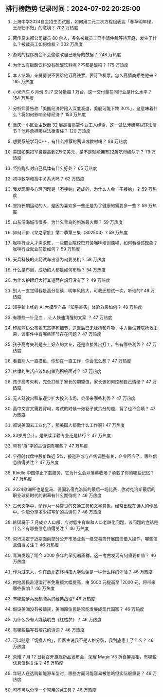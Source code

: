 
## 排行榜趋势 记录时间：2024-07-02 20:25:00
  
  1. 上海中学2024自主招生面试题，如何用二元二次方程组表达「春草明年绿，王孙归不归」的意境？ 702 万热度
    
  2. 网传马未都公司裁员 80 余人，多名被裁员工已申请仲裁等待开庭，发生了什么？被裁员工如何维权？ 332 万热度
    
  3. 游戏的程序员会不会偷偷改自己账号的数据？ 248 万热度
    
  4. 为什么有碳酸饮料没有硫酸饮料呢？不都是酸吗？ 175 万热度
    
  5. 本人结婚，亲舅舅说不要给他订高铁票、要订飞机票，怎么高情商拒绝他来？ 165 万热度
    
  6. 小米汽车 6 月份 SU7 交付量超 1 万台，这一交付量在同行业是什么水平？ 154 万热度
    
  7. 分析师警告称「美国经济将陷入深度衰退，美股可能下跌 30%」，这意味着什么？将如何影响全球经济？ 153 万热度
    
  8. 重庆一小区业主砍断 32 层高楼高空作业工人绳索，这一做法涉嫌哪些违法情节？他将承担哪些法律责任？ 120 万热度
    
  9. 想要系统学习C++，有什么推荐的网课或教材吗？ 88 万热度
    
  10. 美国如果把军费提高到2万亿美元，是不是就能拥有22艘航母编队了？ 79 万热度
    
  11. 坚持跑步对自己具体有什么好处？ 65 万热度
    
  12. 初中数学和高中关系大吗？ 62 万热度
    
  13. 我发现很多心理问题是「不接纳」造成的，为什么人会「不接纳」？ 59 万热度
    
  14. 坚持长期运动的人，是因为喜欢多一些还是为了健康的需要多一些？ 59 万热度
    
  15. 山东沿海城市很多，为什么青岛的旅游最火爆？ 59 万热度
    
  16. 如何评价《龙之家族》第二季第三集（S02E03）? 59 万热度
    
  17. 咖啡行业人才需求旺，一些职业院校已开设咖啡培训课程，如何看待该现象？咖啡行业就业前景如何？ 59 万热度
    
  18. 天兵科技的火箭试车出错为何要关机？ 58 万热度
    
  19. 什么是布局，成功的人都是如何布局？ 54 万热度
    
  20. 为什么护眼灯大行其道而白炽灯没有了？ 49 万热度
    
  21. 别人一直觉得我是高分复读，明年风险大，可我还想试一次，听谁的? 48 万热度
    
  22. 知乎新上线的 AI 大模型产品「知乎直答」体验效果如何？ 48 万热度
    
  23. 有哪些一针见血  ，让人快速清醒的文案 ？ 47 万热度
    
  24. 印尼羽协公布张志杰猝死细节，送医后已无脉搏和呼吸，中方尝试转院抢救未果，该事件中有哪些环节存在问题？ 47 万热度
    
  25. 孩子高考失利是去上好点的大专，还是直接外出打工，各有哪些利弊？ 47 万热度
    
  26. 看着别人一直摸鱼，你却在一直工作，你会怎么想？ 47 万热度
    
  27. 枯燥的生活应该如何做到积极面对？ 47 万热度
    
  28. 孩子高考失利，完全打破了家长的期望值，家长该如何控制自己情绪？ 47 万热度
    
  29. 无人驾驶出租车逐步扩大投入市场，会带来哪些利弊？ 47 万热度
    
  30. 高中文言文需要背吗，考试的时候一张卷子就六分的题，背了也不会填？ 47 万热度
    
  31. 都说美国去工业化了，那美国人都做什么工作啊? 47 万热度
    
  32. 33岁男会计，是继续深耕专业还是转行？ 47 万热度
    
  33. 带有“舟”字的古诗词有哪些？ 47 万热度
    
  34. 宁德时代盘中股价跌近 5%，报道称或与产线调整有关，企业回应了，哪些信息值得关注？ 47 万热度
    
  35. Kindle 中国停止下载服务，它为什么会以落幕收场？承载了你的哪些记忆？ 47 万热度
    
  36. 2024欧洲杯也是皇马、德国名宿克洛斯的最后一场比赛，你对克洛斯最后的职业球员时代的谢幕有什么期待呢？ 46 万热度
    
  37. 古代文学中，驴作为一种常见的交通工具和文学意象，经常出现在诗人的作品中。你能分享多少描写驴的古诗句？ 46 万热度
    
  38. 韩国将于 7 月成立人口部，应对低生育率和人口老龄化问题，该问题的症结是什么？有哪些信息值得关注？ 46 万热度
    
  39. 央行决定于近期面向部分公开市场业务一级交易商开展国债借入操作，哪些信息值得关注？ 46 万热度
    
  40. 青海发现了距今 3000 多年的罕见岩画群，这一考古发现有何重要价值？ 46 万热度
    
  41. 作为过来人，你在西北农林科技大学就读是一种什么样的体验？ 46 万热度
    
  42. 内地居民赴港澳行李免税额大幅提高，由 5000 元提高至 12000 元，将带来哪些影响？ 46 万热度
    
  43. 有哪些步兵反制骑兵的经典战役? 46 万热度
    
  44. 假设美洲没有被殖民，美洲原住民是否能发展成现代国家？ 46 万热度
    
  45. 为什么少有人能读明白《红楼梦》？ 46 万热度
    
  46. 有哪些描写石榴花的诗词？ 46 万热度
    
  47. 可以随意「切换人格」，但医生说我不是人格分裂，我到底患上了什么？ 46 万热度
    
  48. 荣耀 7 月 12 日将召开旗舰新品发布会，荣耀 Magic V3 折叠屏亮相，有哪些信息值得关注？ 46 万热度
    
  49. 年轻人在选购新能源车型时，哪些方面可能容易被忽略但实际很重要？ 46 万热度
    
  50. 可不可以分享一个常用的ai工具？ 46 万热度
    